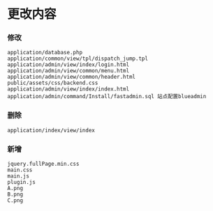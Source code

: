 # 更改内容


### 修改
```$xslt
application/database.php
application/common/view/tpl/dispatch_jump.tpl
application/admin/view/index/login.html
application/admin/view/common/menu.html
application/admin/view/common/header.html
public/assets/css/backend.css
application/admin/view/index/index.html
application/admin/command/Install/fastadmin.sql 站点配置blueadmin
```
### 删除
```$xslt
application/index/view/index
```
### 新增
```$xslt
jquery.fullPage.min.css
main.css
main.js
plugin.js
A.png
B.png
C.png
``` 








